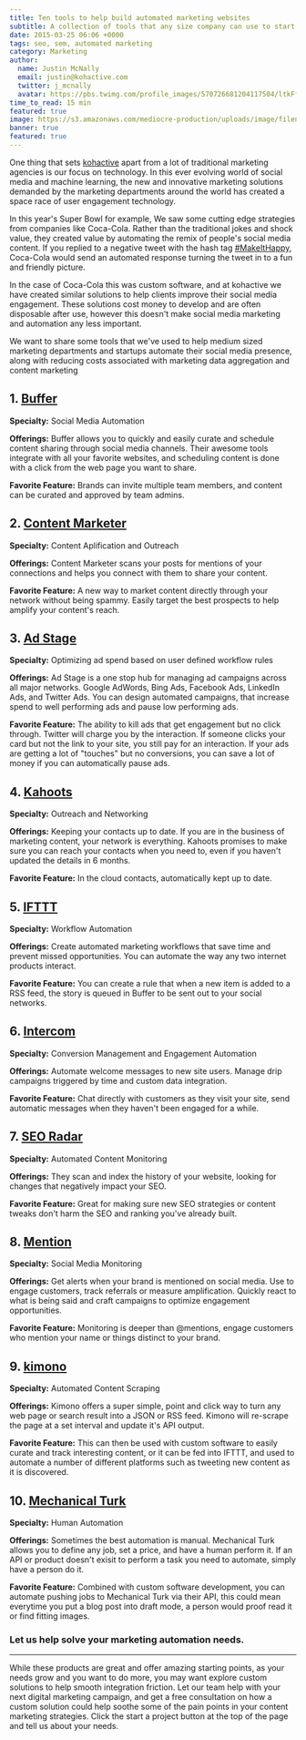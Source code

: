 ```yaml
---
title: Ten tools to help build automated marketing websites
subtitle: A collection of tools that any size company can use to start automating their marketing efforts. 
date: 2015-03-25 06:06 +0000
tags: seo, sem, automated marketing
category: Marketing
author:
  name: Justin McNally
  email: justin@kohactive.com
  twitter: j_mcnally
  avatar: https://pbs.twimg.com/profile_images/570726681204117504/ltkFf5dq.jpeg
time_to_read: 15 min
featured: true
image: https://s3.amazonaws.com/mediocre-production/uploads/image/filename/22/marketing-automation.jpg
banner: true
featured: true
---
```


One thing that sets [kohactive](http://www.kohactive.com) apart from a lot of traditional marketing agencies is our focus on technology. In this ever evolving world of social media and machine learning, the new and innovative marketing solutions demanded by the marketing departments around the world has created a space race of user engagement technology.

In this year's Super Bowl for example, We saw some cutting edge strategies from companies like Coca-Cola. Rather than the traditional jokes and shock value, they created value by automating the remix of people's social media content. If you replied to a negative tweet with the hash tag [#MakeItHappy](http://www.gomakeithappy.com/), Coca-Cola would send an automated response turning the tweet in to a fun and friendly picture.

In the case of Coca-Cola this was custom software, and at kohactive we have created similar solutions to help clients improve their social media engagement. These solutions cost money to develop and are often disposable after use, however this doesn't make social media marketing and automation any less important. 

We want to share some tools that we've used to help medium sized marketing departments and startups automate their social media presence, along with reducing costs associated with marketing data aggregation and content marketing

## 1. [Buffer](http://www.buffer.ly)

**Specialty:** Social Media Automation

**Offerings:** Buffer allows you to quickly and easily curate and schedule content sharing through social media channels. Their awesome tools integrate with all your favorite websites, and scheduling content is done with a click from the web page you want to share.

**Favorite Feature:** Brands can invite multiple team members, and content can be curated and approved by team admins.




## 2. [Content Marketer](https://contentmarketer.io/)

**Specialty:** Content Aplification and Outreach

**Offerings:** Content Marketer scans your posts for mentions of your connections and helps you connect with them to share your content.

**Favorite Feature:** A new way to market content directly through your network without being spammy. Easily target the best prospects to help amplify your content's reach.


## 3. [Ad Stage](https://www.adstage.io/)

**Specialty:** Optimizing ad spend based on user defined workflow rules

**Offerings:** Ad Stage is a one stop hub for managing ad campaigns across all major networks. Google AdWords, Bing Ads, Facebook Ads, LinkedIn Ads, and Twitter Ads. You can design automated campaigns, that increase spend to well performing ads and pause low performing ads. 

**Favorite Feature:**  The ability to kill ads that get engagement but no click through. Twitter will charge you by the interaction. If someone clicks your card but not the link to your site, you still pay for an interaction. If your ads are getting a lot of "touches" but no conversions, you can save a lot of money if you can automatically pause ads.


## 4. [Kahoots](https://www.kahootsapp.com/)

**Specialty:**  Outreach and Networking

**Offerings:** Keeping your contacts up to date. If you are in the business of marketing content, your network is everything. Kahoots promises to make sure you can reach your contacts when you need to, even if you haven't updated the details in 6 months.

**Favorite Feature:** In the cloud contacts, automatically kept up to date.



## 5. [IFTTT](https://ifttt.com)

**Specialty:** Workflow Automation

**Offerings:** Create automated marketing workflows that save time and prevent missed opportunities. You can automate the way any two internet products interact.

**Favorite Feature:** You can create a rule that when a new item is added to a RSS feed, the story is queued in Buffer to be sent out to your social networks.


## 6. [Intercom](https://intercom.io) 

**Specialty:** Conversion Management and Engagement Automation

**Offerings:** Automate welcome messages to new site users. Manage drip campaigns triggered by time and custom data integration.

**Favorite Feature:** Chat directly with customers as they visit your site, send automatic messages when they haven't been engaged for a while.

## 7. [SEO Radar](http://www.seoradar.com/)

**Specialty:** Automated Content Monitoring

**Offerings:** They scan and index the history of your website, looking for changes that negatively impact your SEO.

**Favorite Feature:** Great for making sure new SEO strategies or content tweaks don't harm the SEO and ranking you've already built.



## 8. [Mention](https://en.mention.com/)

**Specialty:** Social Media Monitoring


**Offerings:** Get alerts when your brand is mentioned on social media. Use to engage customers, track referrals or measure amplification. Quickly react to what is being said and craft campaigns to optimize engagement opportunities.

**Favorite Feature:** Monitoring is deeper than @mentions, engage customers who mention your name or things distinct to your brand.



## 9. [kimono](https://www.kimonolabs.com/)

**Specialty:** Automated Content Scraping

**Offerings:** Kimono offers a super simple, point and click way to turn any web page or search result into a JSON or RSS feed. Kimono will re-scrape the page at a set interval and update it's API output.

**Favorite Feature:** This can then be used with custom software to easily curate and track interesting content, or it can be fed into IFTTT, and used to automate a number of different platforms such as tweeting new content as it is discovered.

## 10. [Mechanical Turk](https://www.mturk.com/)

**Specialty:** Human Automation

**Offerings:** Sometimes the best automation is manual. Mechanical Turk allows you to define any job, set a price, and have a human perform it. If an API or product doesn't exisit to perform a task you need to automate, simply have a person do it.

**Favorite Feature:** Combined with custom software development, you can automate pushing jobs to Mechanical Turk via their API, this could mean everytime you put a blog post into draft mode, a person would proof read it or find fitting images.


### Let us help solve your marketing automation needs.
---

While these products are great and offer amazing starting points, as your needs grow and you want to do more, you may want explore custom solutions to help smooth integration friction. Let our team help with your next digital marketing campaign, and get a free consultation on how a custom solution could help soothe some of the pain points in your content marketing strategies. Click the start a project button at the top of the page and tell us about your needs.
